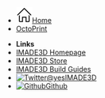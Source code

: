 <!-- docs/_sidebar.md -->
- [![](assets/home.svg)Home](/ "IMADE3D Awesome Plaintext Docs")
- [OctoPrint](OctoPrint.md)
<!-- - [Template](/template/step1.md) -->

- **Links**
- [IMADE3D Homepage](https://www.imade3d.com/)
- [IMADE3D Store](https://shop.imade3d.com)
- [IMADE3D Build Guides](https://docs.imade3d.com)
- [![Twitter](https://icongram.jgog.in/simple/twitter.svg?colored&size=16)@yesIMADE3D](http://twitter.com/yesimade3d)
- [![Github](https://icongram.jgog.in/simple/github.svg?color=808080&size=16)Github](https://github.com/imade3d/awesome-docs)
